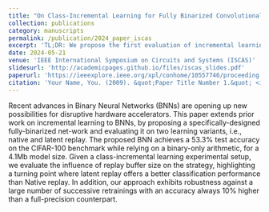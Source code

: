 ```yaml
---
title: "On Class-Incremental Learning for Fully Binarized Convolutional Neural Networks"
collection: publications
category: manuscripts
permalink: /publication/2024_paper_iscas
excerpt: 'TL;DR: We propose the first evaluation of incremental learning on a fully binary neural network (BNN), leveraging binary-only operations for efficient on-chip learning. Our custom-designed BNN reaches 53.3% accuracy on CIFAR-100 with just 4.1Mb of memory. We compare native and latent replay strategies under a class-incremental setup, revealing that latent replay outperforms native replay beyond a specific buffer size. Our binary model also maintains accuracy 10% higher than its full-precision equivalent over many retrainings, demonstrating strong robustness.'
date: 2024-05-21
venue: 'IEEE International Symposium on Circuits and Systems (ISCAS)'
slidesurl: 'http://academicpages.github.io/files/iscas_slides.pdf'
paperurl: 'https://ieeexplore.ieee.org/xpl/conhome/10557746/proceeding'
citation: 'Your Name, You. (2009). &quot;Paper Title Number 1.&quot; <i>Journal 1</i>. 1(1).'
---
```

Recent advances in Binary Neural Networks (BNNs) are opening up new possibilities for disruptive hardware accelerators. This paper extends prior work on incremental learning to BNNs, by proposing a specifically-designed fully-binarized net-work and evaluating it on two learning variants, i.e., native and latent replay. The proposed BNN achieves a 53.3% test accuracy on the CIFAR-100 benchmark while relying on a binary-only arithmetic, for a 4.1Mb model size. Given a class-incremental learning experimental setup, we evaluate the influence of replay buffer size on the strategy, highlighting a turning point where latent replay offers a better classification performance than Native replay. In addition, our approach exhibits robustness against a large number of successive retrainings with an accuracy always 10% higher than a full-precision counterpart.
